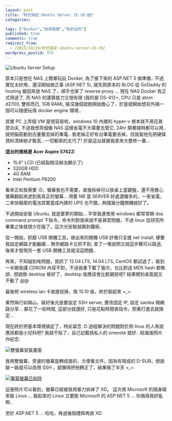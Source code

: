 ```yaml
---
layout: post
title: "終於搞定 Ubuntu Server 15.10 @@"
categories:

tags: ["Docker","技術隨筆","有的沒的"]
published: true
comments: true
redirect_from:
  - /2015/10/24/終於搞定-ubuntu-server-15-10/
wordpress_postid: 375
---
```


![Ubuntu Server Setup](/images/2015-10-24-finally-got-ubuntu-server-15-10-working/img_5635a1568329d.jpeg)

原本只是想在 NAS 上簡單玩玩 Docker, 為了接下來的 ASP.NET 5 做準備.. 不過實在太好用，還沒開始做正事 (ASP.NET 5), 就先把原本的 BLOG 從 GoDaddy 的 hosting 搬回來放 NAS 了，順手也架了 reverse proxy ... 現在 NAS Docker 有正式用途了, 而 NAS 的運算能力又很有限 (我的是 DS-412+, CPU 只是 atom d2700, 雙核而已, 1GB RAM), 裝沒幾個就跑開始擔心了，於是就開始想另外搞一個可以隨便玩得 docker engine 環境..

其實 PC 上弄個 VM 是很容易啦，windows 10 內建的 hyper-v 根本就不用花甚麼功夫, 不過我想弄個像 NAS 這樣省電不大需要去管它, 24hr 開著隨時都可以用.. 就把腦筋動到古董要丟掉的筆電.. 我老姊正好有台筆電要丟掉，找我幫他先把硬碟資料清掉她才敢丟...一切都來的太巧了! 於是這台就被我拿來大整修一番...

**這台的規格是 Acer Aspire 5742Z:**

- 15.6" LCD (已經裂開沒辦法顯示了)
- 320GB HDD
- 4G RAM
- Intel Pentium P6200

看來正和我需要 :D，螢幕我也不需要，直接拆掉可以放桌上當鍵盤，還不用擔心螢幕翻起來遮到我真正的螢幕... 用舊 NB 當 SERVER 好處還蠻多的，一來省電，二來快報廢的電池其實當成內建的 UPS 也不錯，夠撐幾分鐘關機就好了。

不過開始安裝 Ubuntu, 就是噩夢的開始... 平常我連使用 windows 都常常開 dos command prompt 下指令，命令列對我來說不是甚麼問題，不過 linux 從研究所畢業之後就很少在碰了，這次光安裝就踢到鐵板..

從一開始，抓錯 USB 開機工具，做出來的開機 USB 好像只支援 net install, 硬要我設定網路才能繼續... 無奈網路卡又抓不到, 查了一堆說明又說這步驟可以跳過, 後來才發現另一套 USB 開機工具就沒這問題..

再來，不知碰到啥問題，我抓了 12.04 LTS, 14.04 LTS, CentOS 都試過了，裝到一半跟我講 CDROM 內容不對，不過我重下載了幾次，也比對過 MD5 hash 都無誤.. 想說換 desktop 板好了，desktop 版應該會比較親民吧? 結果開到桌面就又不動了 @@

最後把 wireless lan 卡直接拔掉，換 15.10 版，終於裝起來 =_=

果然隔行如隔山，裝好後光是要設定 SSH server, 要改固定 IP, 設定 samba 開網路分享... 都花了一些時間, 這部分就還好, 只是花點時間查指令，照著打進去就搞定...

現在終於把基本環境搞定了，特此留念 :D
過程解決的問題對於熟 linux 的人來說應該都是小兒科吧? 我就不貼了，自己記載我私人的 onenote 就好.. 貼幾張照片作紀念:

![雙螢幕安裝畫面](/images/2015-10-24-finally-got-ubuntu-server-15-10-working/IMG_8271-Canon-PowerShot-S110-Medium-e1445685690586.jpg)

我用雙螢幕，旁邊的螢幕是轉成直的，方便看文件。因為有現成的 D-SUB，想說裝一裝就可以改用 SSH ，就懶得把他轉正了，結果搞了半天 =_=

[![筆電螢幕已拆除](/images/2015-10-24-finally-got-ubuntu-server-15-10-working/IMG_8272-Canon-PowerShot-S110-Medium.jpg)](/images/2015-10-24-finally-got-ubuntu-server-15-10-working/IMG_8272-Canon-PowerShot-S110-Medium.jpg)

這張照片可以看到，螢幕已經被我用暴力拆掉了 XD。
這次用 Microsoft 的隨身碟來裝 Linux ... 裝起來的 Linux 又要跑 Microsoft 的 ASP.NET 5 ... 你搞得我好亂啊..

至於 ASP.NET 5 ... 哈哈，再過幾個禮拜再說 XD
